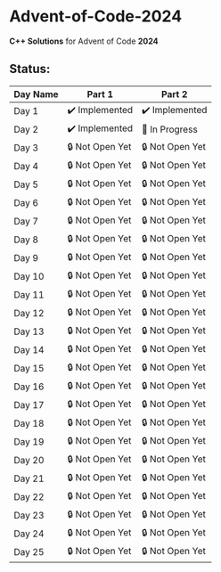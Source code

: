 # Advent-of-Code-2024
**C++ Solutions** for Advent of Code **2024**

## Status:

| **Day Name**           | **Part 1**       | **Part 2**       |
|------------------------|------------------|------------------|
| Day 1                  | ✔️ Implemented | ✔️ Implemented    |
| Day 2                  | ✔️ Implemented   | 🔄 In Progress   |
| Day 3                  | 🔒 Not Open Yet   | 🔒 Not Open Yet   |
| Day 4                  | 🔒 Not Open Yet   | 🔒 Not Open Yet   |
| Day 5                  | 🔒 Not Open Yet   | 🔒 Not Open Yet   |
| Day 6                  | 🔒 Not Open Yet   | 🔒 Not Open Yet   |
| Day 7                  | 🔒 Not Open Yet   | 🔒 Not Open Yet   |
| Day 8                  | 🔒 Not Open Yet   | 🔒 Not Open Yet   |
| Day 9                  | 🔒 Not Open Yet   | 🔒 Not Open Yet   |
| Day 10                 | 🔒 Not Open Yet   | 🔒 Not Open Yet   |
| Day 11                 | 🔒 Not Open Yet   | 🔒 Not Open Yet   |
| Day 12                 | 🔒 Not Open Yet   | 🔒 Not Open Yet   |
| Day 13                 | 🔒 Not Open Yet   | 🔒 Not Open Yet   |
| Day 14                 | 🔒 Not Open Yet   | 🔒 Not Open Yet   |
| Day 15                 | 🔒 Not Open Yet   | 🔒 Not Open Yet   |
| Day 16                 | 🔒 Not Open Yet   | 🔒 Not Open Yet   |
| Day 17                 | 🔒 Not Open Yet   | 🔒 Not Open Yet   |
| Day 18                 | 🔒 Not Open Yet   | 🔒 Not Open Yet   |
| Day 19                 | 🔒 Not Open Yet   | 🔒 Not Open Yet   |
| Day 20                 | 🔒 Not Open Yet   | 🔒 Not Open Yet   |
| Day 21                 | 🔒 Not Open Yet   | 🔒 Not Open Yet   |
| Day 22                 | 🔒 Not Open Yet   | 🔒 Not Open Yet   |
| Day 23                 | 🔒 Not Open Yet   | 🔒 Not Open Yet   |
| Day 24                 | 🔒 Not Open Yet   | 🔒 Not Open Yet   |
| Day 25                 | 🔒 Not Open Yet   | 🔒 Not Open Yet   |
